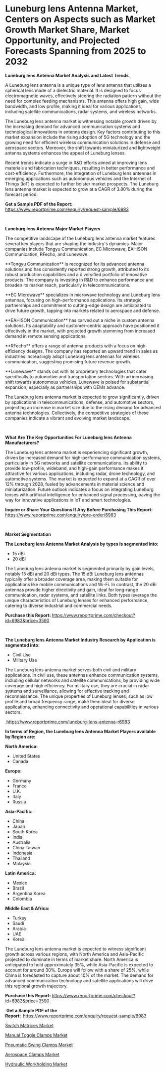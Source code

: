 <p><h1>Luneburg lens Antenna Market, Centers on Aspects such as Market Growth Market Share, Market Opportunity, and Projected Forecasts Spanning from 2025 to 2032</h1></p><p><strong>Luneburg lens Antenna Market Analysis and Latest Trends</strong></p>
<p><p>A Luneburg lens antenna is a unique type of lens antenna that utilizes a spherical lens made of a dielectric material. It is designed to focus electromagnetic waves, effectively steering the radiation pattern without the need for complex feeding mechanisms. This antenna offers high gain, wide bandwidth, and low profile, making it ideal for various applications, including satellite communications, radar systems, and wireless networks.</p><p>The Luneburg lens antenna market is witnessing notable growth driven by the increasing demand for advanced communication systems and technological innovations in antenna design. Key factors contributing to this market expansion include the rising adoption of 5G technology and the growing need for efficient wireless communication solutions in defense and aerospace sectors. Moreover, the shift towards miniaturized and lightweight antenna systems enhances the appeal of Luneburg lenses.</p><p>Recent trends indicate a surge in R&D efforts aimed at improving lens materials and fabrication techniques, resulting in better performance and cost-efficiency. Furthermore, the integration of Luneburg lens antennas in emerging applications such as autonomous vehicles and the Internet of Things (IoT) is expected to further bolster market prospects. The Luneburg lens antenna market is expected to grow at a CAGR of 3.80% during the forecast period.</p></p>
<p><strong>Get a Sample PDF of the Report:&nbsp;</strong> <a href="https://www.reportprime.com/enquiry/request-sample/6983?utm_campaign=3001&utm_medium=2&utm_source=Github&utm_content=ia&utm_term=19032025&utm_id=luneburg-lens-antenna">https://www.reportprime.com/enquiry/request-sample/6983</a></p>
<p>&nbsp;</p>
<p><strong>Luneburg lens Antenna Major Market Players</strong></p>
<p><p>The competitive landscape of the Luneburg lens antenna market features several key players that are shaping the industry's dynamics. Major companies include Tongyu Communication, EC Microwave, EAHISON Communication, RFecho, and Lunewave.</p><p>**Tongyu Communication** is recognized for its advanced antenna solutions and has consistently reported strong growth, attributed to its robust production capabilities and a diversified portfolio of innovative products. The company is investing in R&D to enhance performance and broaden its market reach, particularly in telecommunications.</p><p>**EC Microwave** specializes in microwave technology and Luneburg lens antennas, focusing on high-performance applications. Its strategic partnerships and commitment to cutting-edge design are anticipated to drive future growth, tapping into markets related to aerospace and defense.</p><p>**EAHISON Communication** has carved out a niche in custom antenna solutions. Its adaptability and customer-centric approach have positioned it effectively in the market, with projected growth stemming from increased demand in remote sensing applications.</p><p>**RFecho** offers a range of antenna products with a focus on high-efficiency designs. The company has reported an upward trend in sales as industries increasingly adopt Luneburg lens antennas for wireless communication, suggesting promising future revenue growth.</p><p>**Lunewave** stands out with its proprietary technologies that cater specifically to automotive and transportation sectors. With an increasing shift towards autonomous vehicles, Lunewave is poised for substantial expansion, especially as partnerships with OEMs advance.</p><p>The Luneburg lens antenna market is expected to grow significantly, driven by applications in telecommunications, defense, and automotive sectors, projecting an increase in market size due to the rising demand for advanced antenna technologies. Collectively, the competitive strategies of these companies indicate a vibrant and evolving market landscape.</p></p>
<p>&nbsp;</p>
<p><strong>What Are The Key Opportunities For Luneburg lens Antenna Manufacturers?</strong></p>
<p><p>The Luneburg lens antenna market is experiencing significant growth, driven by increased demand for high-performance communication systems, particularly in 5G networks and satellite communications. Its ability to provide low-profile, wideband, and high-gain performance makes it attractive for various applications, including radar, drone technology, and automotive systems. The market is expected to expand at a CAGR of over 12% through 2028, fueled by advancements in material science and miniaturization. Future outlook indicates a focus on integrating Luneburg lenses with artificial intelligence for enhanced signal processing, paving the way for innovative applications in IoT and smart technologies.</p></p>
<p><strong>Inquire or Share Your Questions If Any Before Purchasing This Report:</strong> <a href="https://www.reportprime.com/enquiry/pre-order/6983?utm_campaign=3001&utm_medium=2&utm_source=Github&utm_content=ia&utm_term=19032025&utm_id=luneburg-lens-antenna">https://www.reportprime.com/enquiry/pre-order/6983</a></p>
<p>&nbsp;</p>
<p><strong>Market Segmentation</strong></p>
<p><strong>The Luneburg lens Antenna Market Analysis by types is segmented into:</strong></p>
<p><ul><li>15 dBi</li><li>20 dBi</li></ul></p>
<p><p>The Luneburg lens antenna market is segmented primarily by gain levels, notably 15 dBi and 20 dBi types. The 15 dBi Luneburg lens antennas typically offer a broader coverage area, making them suitable for applications like mobile communications and Wi-Fi. In contrast, the 20 dBi antennas provide higher directivity and gain, ideal for long-range communication, radar systems, and satellite links. Both types leverage the unique characteristics of Luneburg lenses for enhanced performance, catering to diverse industrial and commercial needs.</p></p>
<p><strong>Purchase this Report:&nbsp;</strong><a href="https://www.reportprime.com/checkout?id=6983&price=3590&utm_campaign=3001&utm_medium=2&utm_source=Github&utm_content=ia&utm_term=19032025&utm_id=luneburg-lens-antenna">https://www.reportprime.com/checkout?id=6983&price=3590</a></p>
<p>&nbsp;</p>
<p><strong>The Luneburg lens Antenna Market Industry Research by Application is segmented into:</strong></p>
<p><ul><li>Civil Use</li><li>Military Use</li></ul></p>
<p><p>The Luneburg lens antenna market serves both civil and military applications. In civil use, these antennas enhance communication systems, including cellular networks and satellite communications, by providing wide coverage and high efficiency. For military use, they are crucial in radar systems and surveillance, allowing for effective tracking and reconnaissance. The unique properties of Luneburg lenses, such as low profile and broad frequency range, make them ideal for diverse applications, enhancing connectivity and operational capabilities in various sectors.</p></p>
<p><a href="https://www.reportprime.com/luneburg-lens-antenna-r6983?utm_campaign=3001&utm_medium=2&utm_source=Github&utm_content=ia&utm_term=19032025&utm_id=luneburg-lens-antenna">&nbsp;https://www.reportprime.com/luneburg-lens-antenna-r6983</a></p>
<p><strong>In terms of Region, the Luneburg lens Antenna Market Players available by Region are:</strong></p>
<p>
    <p> <strong> North America: </strong>
        <ul>
            <li>United States</li>
            <li>Canada</li>
        </ul>
        </p> 
    <p> <strong> Europe: </strong>
        <ul>
            <li>Germany</li>
            <li>France</li>
            <li>U.K.</li>
            <li>Italy</li>
            <li>Russia</li>
        </ul>
        </p> 
    <p> <strong> Asia-Pacific: </strong>
        <ul>
            <li>China</li>
            <li>Japan</li>
            <li>South Korea</li>
            <li>India</li>
            <li>Australia</li>
            <li>China Taiwan</li>
            <li>Indonesia</li>
            <li>Thailand</li>
            <li>Malaysia</li>
        </ul>
        </p> 
    <p> <strong> Latin America: </strong>
        <ul>
            <li>Mexico</li>
            <li>Brazil</li>
            <li>Argentina Korea</li>
            <li>Colombia</li>
        </ul>
        </p> 
    <p> <strong> Middle East & Africa: </strong>
        <ul>
            <li>Turkey</li>
            <li>Saudi</li>
            <li>Arabia</li>
            <li>UAE</li>
            <li>Korea</li>
        </ul>
    </p>
    </p>
<p><p>The Luneburg lens antenna market is expected to witness significant growth across various regions, with North America and Asia-Pacific projected to dominate in terms of market share. North America is anticipated to hold approximately 35%, while Asia-Pacific is expected to account for around 30%. Europe will follow with a share of 25%, while China is forecasted to capture about 10% of the market. The demand for advanced communication technology and satellite applications will drive this regional growth trajectory.</p></p>
<p><strong>Purchase this Report: </strong><a href="https://www.reportprime.com/checkout?id=6983&price=3590&utm_campaign=3001&utm_medium=2&utm_source=Github&utm_content=ia&utm_term=19032025&utm_id=luneburg-lens-antenna">https://www.reportprime.com/checkout?id=6983&price=3590</a></p>
<p>&nbsp;<strong>Get a Sample PDF of the Report:&nbsp;&nbsp;</strong><a href="https://www.reportprime.com/enquiry/request-sample/6983?utm_campaign=3001&utm_medium=2&utm_source=Github&utm_content=ia&utm_term=19032025&utm_id=luneburg-lens-antenna">https://www.reportprime.com/enquiry/request-sample/6983</a></p>
<p><strong></strong></p>
<p><p><a href="https://www.linkedin.com/pulse/providing-view-both-historical-trends-future-projections-acibe?utm_campaign=3001&utm_medium=2&utm_source=Github&utm_content=ia&utm_term=19032025&utm_id=luneburg-lens-antenna">Switch Matrices Market</a></p><p><a href="https://www.linkedin.com/pulse/manual-toggle-clamps-market-size-forecasted-106-cagr-from-iaf7e?utm_campaign=3001&utm_medium=2&utm_source=Github&utm_content=ia&utm_term=19032025&utm_id=luneburg-lens-antenna">Manual Toggle Clamps Market</a></p><p><a href="https://www.linkedin.com/pulse/revenue-analysis-growth-forecast-pneumatic-swing-clamps-nge6e?utm_campaign=3001&utm_medium=2&utm_source=Github&utm_content=ia&utm_term=19032025&utm_id=luneburg-lens-antenna">Pneumatic Swing Clamps Market</a></p><p><a href="https://www.linkedin.com/pulse/expert-analysis-aerospace-clamps-market-dynamics-expected-cjxqe?utm_campaign=3001&utm_medium=2&utm_source=Github&utm_content=ia&utm_term=19032025&utm_id=luneburg-lens-antenna">Aerospace Clamps Market</a></p><p><a href="https://www.linkedin.com/pulse/key-trends-fueling-hydraulic-workholding-market-growth-8rdae?utm_campaign=3001&utm_medium=2&utm_source=Github&utm_content=ia&utm_term=19032025&utm_id=luneburg-lens-antenna">Hydraulic Workholding Market</a></p></p>